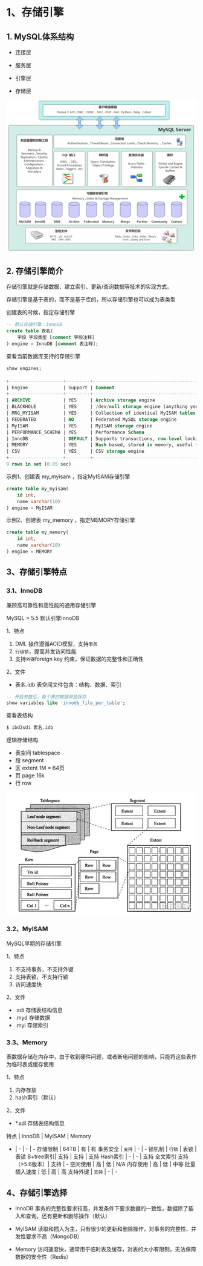
# 1、存储引擎

## 1. MySQL体系结构

- 连接层

- 服务层

- 引擎层

- 存储层

![](./img/MySQL体系结构.png)

## 2. 存储引擎简介

存储引擎就是存储数据、建立索引、更新/查询数据等技术的实现方式。

存储引擎是基于表的，而不是基于库的，所以存储引擎也可以成为表类型

创建表的时候，指定存储引擎

```sql
-- 默认存储引擎：InnoDB
create table 表名(
    字段 字段类型 [comment 字段注释]
) engine = InnoDB [comment 表注释];
```

查看当前数据库支持的存储引擎

```sql
show engines;

+--------------------+---------+----------------------------------------------------------------+--------------+------+------------+
| Engine             | Support | Comment                                                        | Transactions | XA   | Savepoints |
+--------------------+---------+----------------------------------------------------------------+--------------+------+------------+
| ARCHIVE            | YES     | Archive storage engine                                         | NO           | NO   | NO         |
| BLACKHOLE          | YES     | /dev/null storage engine (anything you write to it disappears) | NO           | NO   | NO         |
| MRG_MYISAM         | YES     | Collection of identical MyISAM tables                          | NO           | NO   | NO         |
| FEDERATED          | NO      | Federated MySQL storage engine                                 | NULL         | NULL | NULL       |
| MyISAM             | YES     | MyISAM storage engine                                          | NO           | NO   | NO         |
| PERFORMANCE_SCHEMA | YES     | Performance Schema                                             | NO           | NO   | NO         |
| InnoDB             | DEFAULT | Supports transactions, row-level locking, and foreign keys     | YES          | YES  | YES        |
| MEMORY             | YES     | Hash based, stored in memory, useful for temporary tables      | NO           | NO   | NO         |
| CSV                | YES     | CSV storage engine                                             | NO           | NO   | NO         |
+--------------------+---------+----------------------------------------------------------------+--------------+------+------------+
9 rows in set (0.05 sec)

```

示例1、创建表 my_myisam ，指定MyISAM存储引擎

```sql
create table my_myisam(
    id int,
    name varchar(10)
) engine = MyISAM
```

示例2、创建表 my_memory ，指定MEMORY存储引擎

```sql
create table my_memory(
    id int,
    name varchar(10)
) engine = MEMORY
```

## 3、存储引擎特点

### 3.1、InnoDB

兼顾高可靠性和高性能的通用存储引擎

MySQL > 5.5 默认引擎InnoDB

1、特点

1. DML 操作遵循ACID模型，支持`事务`
2. `行级锁`，提高并发访问性能
3. 支持`外键`foreign key 约束，保证数据的完整性和正确性

2、文件

- 表名.idb 表空间文件包含：结构、数据、索引

```sql
-- 开启参数后，每个表的数据单独保存
show variables like 'innodb_file_per_table';
```

查看表结构

```bash
$ ibd2sdi 表名.idb
```

逻辑存储结构

- 表空间 tablespace
- 段 segment
- 区 extent 1M = 64页
- 页 page 16k
- 行 row

![](./img/逻辑存储结构.jpg)

### 3.2、MyISAM

MySQL早期的存储引擎

1、特点

1. 不支持事务，不支持外键
2. 支持表锁，不支持行锁
3. 访问速度快

2、文件

- .sdi 存储表结构信息
- .myd 存储数据
- .myi 存储索引
 

### 3.3、Memory

表数据存储在内存中，由于收到硬件问题，或者断电问题的影响，只能将这些表作为临时表或缓存使用

1、特点

1. 内存存放
2. hash索引（默认）

2、文件

- *.sdi 存储表结构信息

特点 | InnoDB | MyISAM | Memory
- | - | - | - 
存储限制 | 64TB | 有 | 有
事务安全 | `支持` | - | -
锁机制 | `行锁` | 表锁 | 表锁
B+tree索引|  支持 |  支持 |  支持
Hash索引 | - | - |  支持
全文索引 支持（>5.6版本）|  支持 | -
空间使用 | 高 | 低 | N/A
内存使用 | 高 | 低 | 中等
批量插入速度 | 低 | 高 | 高
支持外键 | `支持` | - | -

## 4、存储引擎选择

- InnoDB 事务的完整性要求较高，并发条件下要求数据的一致性，数据除了插入和查询，还有更新和删除操作（默认）

- MyISAM 读取和插入为主，只有很少的更新和删除操作，对事务的完整性、并发性要求不高（MongoDB）

- Memory 访问速度快，通常用于临时表及缓存，对表的大小有限制，无法保障数据的安全性（Redis）

